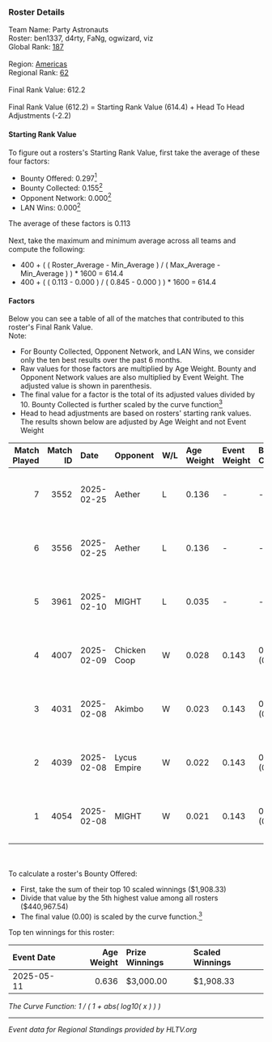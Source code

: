 ### Roster Details<br />
Team Name: Party Astronauts<br />
Roster: ben1337, d4rty, FaNg, ogwizard, viz<br />
Global Rank: [187](../../standings_global_2025_08_04.md)<br />
<br />
Region: [Americas]( ../../standings_americas_2025_08_04.md)<br />
Regional Rank: [62]( ../../standings_americas_2025_08_04.md)<br />
<br />
Final Rank Value:  612.2<br />
<br />
Final Rank Value (612.2) = Starting Rank Value (614.4) + Head To Head Adjustments (-2.2)<br />

#### Starting Rank Value<br />
To figure out a rosters's Starting Rank Value, first take the average of these four factors:<br />
- Bounty Offered: 0.297[<sup>1</sup>](#table2)
- Bounty Collected: 0.155[<sup>2</sup>](#table1)
- Opponent Network: 0.000[<sup>2</sup>](#table1)
- LAN Wins: 0.000[<sup>2</sup>](#table1)

The average of these factors is 0.113<br />
<br />
Next, take the maximum and minimum average across all teams and compute the following:<br />
- 400 + ( ( Roster_Average - Min_Average ) / ( Max_Average - Min_Average ) ) * 1600 = 614.4
- 400 + ( ( 0.113 - 0.000 ) / ( 0.845 - 0.000 ) ) * 1600 = 614.4


#### Factors<br />
Below you can see a table of all of the matches that contributed to this roster's Final Rank Value.<br />
Note:<br />

- For Bounty Collected, Opponent Network, and LAN Wins, we consider only the ten best results over the past 6 months.
- Raw values for those factors are multiplied by Age Weight. Bounty and Opponent Network values are also multiplied by Event Weight. The adjusted value is shown in parenthesis.
- The final value for a factor is the total of its adjusted values divided by 10. Bounty Collected is further scaled by the curve function[<sup>3</sup>](#curveFunction)
- Head to head adjustments are based on rosters' starting rank values. The results shown below are adjusted by Age Weight and not Event Weight
<span id="table1"></span><br />


| Match Played | Match ID | Date       | Opponent     | W/L | Age Weight | Event Weight | Bounty Collected | Opponent Network | LAN Wins  | H2H Adj. | Roster                              |
| -: | -: | :- | :- | :- | :- | :- | :- | :- | :- | -: | :- |
|            7 |     3552 | 2025-02-25 | Aether       | L   | 0.136      | -            | -                | -                | -         |    -1.73 | ben1337, d4rty, FaNg, ogwizard, viz |
|            6 |     3556 | 2025-02-25 | Aether       | L   | 0.136      | -            | -                | -                | -         |    -1.75 | ben1337, d4rty, FaNg, ogwizard, viz |
|            5 |     3961 | 2025-02-10 | MIGHT        | L   | 0.035      | -            | -                | -                | -         |    -0.47 | ben1337, FaNg, ogwizard, viz, Walco |
|            4 |     4007 | 2025-02-09 | Chicken Coop | W   | 0.028      | 0.143        | 0.001 (0.000)    | 0.138 (0.001)    | 0 (0.000) |     0.52 | ben1337, FaNg, ogwizard, viz, Walco |
|            3 |     4031 | 2025-02-08 | Akimbo       | W   | 0.023      | 0.143        | 0.003 (0.000)    | 0.006 (0.000)    | 0 (0.000) |     0.36 | ben1337, FaNg, ogwizard, viz, Walco |
|            2 |     4039 | 2025-02-08 | Lycus Empire | W   | 0.022      | 0.143        | 0.006 (0.000)    | 0.258 (0.001)    | 0 (0.000) |     0.47 | ben1337, FaNg, ogwizard, viz, Walco |
|            1 |     4054 | 2025-02-08 | MIGHT        | W   | 0.021      | 0.143        | 0.001 (0.000)    | 0.279 (0.001)    | 0 (0.000) |     0.38 | ben1337, FaNg, ogwizard, viz, Walco |

<br />
<span id="table2"></span><br />
To calculate a roster's Bounty Offered:<br />

- First, take the sum of their top 10 scaled winnings ($1,908.33)
- Divide that value by the 5th highest value among all rosters ($440,967.54)
- The final value (0.00) is scaled by the curve function.[<sup>3</sup>](#curveFunction)

Top ten winnings for this roster:<br />

| Event Date | Age Weight | Prize Winnings | Scaled Winnings |
| :- | -: | :- | :- |
| 2025-05-11 |      0.636 | $3,000.00      | $1,908.33       |


<span id="curveFunction"></span>_The Curve Function: 1 / ( 1 + abs( log10( x ) ) )_<br />

---
_Event data for Regional Standings provided by HLTV.org_<br />
